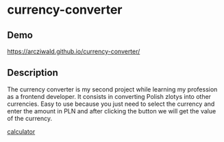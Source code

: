 # currency-converter

## Demo

https://arcziwald.github.io/currency-converter/

## Description
The currency converter is my second project while learning my profession as a frontend developer. 
It consists in converting Polish zlotys into other currencies. 
Easy to use because you just need to select the currency and enter the amount in PLN 
and after clicking the button we will get the value of the currency.

[calculator](https://github.com/Arcziwald/currency-converter/tree/main/images/currency-conventer.gif)
